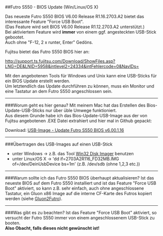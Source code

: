 ##Futro S550 - BIOS Update (Win/Linux/OS X)

Das neueste Futro S550 BIOS V6.00 Release R1.16.2703.A2 bietet das interessante Feature "Force USB Boot".  
(Das Feature wird seit BIOS V6.00 Release R1.12.2703.A2 unterstützt.)  
Bei aktiviertem Feature wird **immer** von einem ggf. angesteckten USB-Stick gebootet.  
Auch ohne "F-12, 2 x runter, Enter" Gedöns.

Fujitsu bietet das Futro S550 BIOS hier an:

http://support.ts.fujitsu.com/Download/ShowFiles.asp?LNG=DE&LNID=5958&intlevel2=24334&intFehlercode=0&NavIDs=

Mit den angebotenen Tools für Windows und Unix kann eine USB-Sticks für ein BIOS Update erstellt werden.  
Um letztendlich das Update durchführen zu können, muss ein Monitor und eine Tastatur an dem Futro S550 angeschlossen sein.

---

###Worum geht es hier genau?
Mit meinem Mac hat das Erstellen des Bios-Update-USB-Sticks nur über üble Umwege funktioniert.  
Aus diesem Grunde habe ich das Bios-Update-USB-Image aus der von Fujitsu angebotenen .EXE Datei extrahiert und hier mal in Github gepackt:  

Download: [USB-Image - Update Futro S550 BIOS v6.00.1.16](https://raw.githubusercontent.com/oszilloskop/FutroS550BiosUpdate/master/2703A2R116_FD32MB.IMG)

---

###Übertragen des USB-Images auf einen USB-Stick
- unter Windows -> z.B. das Tool [Win32 Disk Imager](http://sourceforge.net/projects/win32diskimager/) benutzen
- unter Linux/OS X -> 'dd if=2703A2R116_FD32MB.IMG of=/dev/DeinUsbDevice bs=1m' (z.B. /dev/sdb (ohne 1,2,3 etc.))

---

###Warum sollte ich das Futro S550 BIOS überhaupt aktualisieren?
Ist das neueste BIOS auf dem Futro S550 installiert und ist das Feature "Force USB Boot" aktiviert, so kann z.B. sehr einfach, auch ohne angeschlossene Tastatur, ein Gluon x86 Image auf die interne CF-Karte des Futros kopiert werden (siehe [Gluon2Futro](https://github.com/oszilloskop/Gluon2Futro)).

---

###Was gibt es zu beachten?
Ist das Feature "Force USB Boot" aktiviert, so versucht der Futro S550 immer von einem angeschlossenem USB-Stick zu booten.  
**Also Obacht, falls dieses nicht gewünscht ist!**
